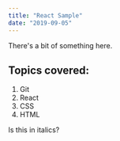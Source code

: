 ```yaml
---
title: "React Sample"
date: "2019-09-05"
---
```


There's a bit of something here.

## Topics covered:

1. Git
2. React
4. CSS
5. HTML

Is this in italics?